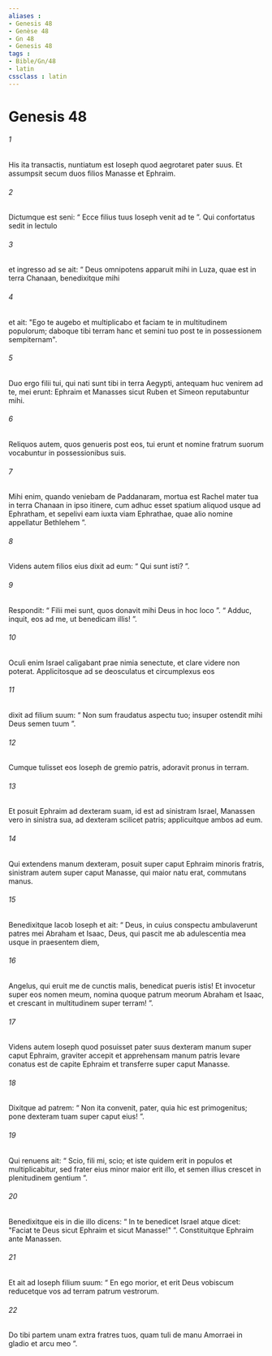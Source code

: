 ```yaml
---
aliases : 
- Genesis 48
- Genèse 48
- Gn 48
- Genesis 48
tags : 
- Bible/Gn/48
- latin
cssclass : latin
---
```


# Genesis 48

###### 1
His ita transactis, nuntiatum est Ioseph quod aegrotaret pater suus. Et assumpsit secum duos filios Manasse et Ephraim. 
###### 2
Dictumque est seni: “ Ecce filius tuus Ioseph venit ad te ”. Qui confortatus sedit in lectulo 
###### 3
et ingresso ad se ait: “ Deus omnipotens apparuit mihi in Luza, quae est in terra Chanaan, benedixitque mihi 
###### 4
et ait: "Ego te augebo et multiplicabo et faciam te in multitudinem populorum; daboque tibi terram hanc et semini tuo post te in possessionem sempiternam". 
###### 5
Duo ergo filii tui, qui nati sunt tibi in terra Aegypti, antequam huc venirem ad te, mei erunt: Ephraim et Manasses sicut Ruben et Simeon reputabuntur mihi. 
###### 6
Reliquos autem, quos genueris post eos, tui erunt et nomine fratrum suorum vocabuntur in possessionibus suis. 
###### 7
Mihi enim, quando veniebam de Paddanaram, mortua est Rachel mater tua in terra Chanaan in ipso itinere, cum adhuc esset spatium aliquod usque ad Ephratham, et sepelivi eam iuxta viam Ephrathae, quae alio nomine appellatur Bethlehem ”.
###### 8
Videns autem filios eius dixit ad eum: “ Qui sunt isti? ”. 
###### 9
Respondit: “ Filii mei sunt, quos donavit mihi Deus in hoc loco ”. “ Adduc, inquit, eos ad me, ut benedicam illis! ”. 
###### 10
Oculi enim Israel caligabant prae nimia senectute, et clare videre non poterat. Applicitosque ad se deosculatus et circumplexus eos 
###### 11
dixit ad filium suum: “ Non sum fraudatus aspectu tuo; insuper ostendit mihi Deus semen tuum ”. 
###### 12
Cumque tulisset eos Ioseph de gremio patris, adoravit pronus in terram. 
###### 13
Et posuit Ephraim ad dexteram suam, id est ad sinistram Israel, Manassen vero in sinistra sua, ad dexteram scilicet patris; applicuitque ambos ad eum. 
###### 14
Qui extendens manum dexteram, posuit super caput Ephraim minoris fratris, sinistram autem super caput Manasse, qui maior natu erat, commutans manus. 
###### 15
Benedixitque Iacob Ioseph et ait: “ Deus, in cuius conspectu ambulaverunt patres mei Abraham et Isaac, Deus, qui pascit me ab adulescentia mea usque in praesentem diem,
###### 16
Angelus, qui eruit me de cunctis malis, benedicat pueris istis! Et invocetur super eos nomen meum, nomina quoque patrum meorum Abraham et Isaac, et crescant in multitudinem super terram! ”.
###### 17
Videns autem Ioseph quod posuisset pater suus dexteram manum super caput Ephraim, graviter accepit et apprehensam manum patris levare conatus est de capite Ephraim et transferre super caput Manasse. 
###### 18
Dixitque ad patrem: “ Non ita convenit, pater, quia hic est primogenitus; pone dexteram tuam super caput eius! ”. 
###### 19
Qui renuens ait: “ Scio, fili mi, scio; et iste quidem erit in populos et multiplicabitur, sed frater eius minor maior erit illo, et semen illius crescet in plenitudinem gentium ”. 
###### 20
Benedixitque eis in die illo dicens: “ In te benedicet Israel atque dicet: "Faciat te Deus sicut Ephraim et sicut Manasse!" ”. Constituitque Ephraim ante Manassen. 
###### 21
Et ait ad Ioseph filium suum: “ En ego morior, et erit Deus vobiscum reducetque vos ad terram patrum vestrorum. 
###### 22
Do tibi partem unam extra fratres tuos, quam tuli de manu Amorraei in gladio et arcu meo ”.
